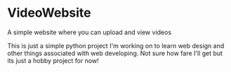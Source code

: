 # VideoWebsite
A simple website where you can upload and view videos

This is just a simple python project I'm working on to learn web design and other things associated with web developing. Not sure how fare I'll get but its just a hobby project for now!
